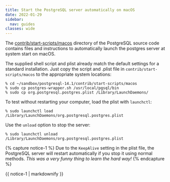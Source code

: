 ```yaml
---
title: Start the PostgreSQL server automatically on macOS
date: 2022-01-29
sidebar:
  nav: guides
classes: wide
---
```


The [contrib/start-scripts/macos](https://github.com/postgres/postgres/tree/master/contrib/start-scripts/macos) directory of the PostgreSQL source code contains files and instructions to automatically launch the postgres server at system start on macOS.

The supplied shell script and plist already match the default settings for a standard installation. Just copy the script and .plist file  in `contrib/start-scripts/macos` to the appropriate system locations:

```
% cd ~/sandbox/postgresql-14.1/contrib/start-scripts/macos
% sudo cp postgres-wrapper.sh /usr/local/pgsql/bin
% sudo cp org.postgresql.postgres.plist /Library/LaunchDaemons/
```

To test without restarting your computer, load the plist with `launchctl`:

```
% sudo launchctl load /Library/LaunchDaemons/org.postgresql.postgres.plist
```

Use the `unload` option to stop the server:

```
% sudo launchctl unload /Library/LaunchDaemons/org.postgresql.postgres.plist
```

{% capture notice-1 %}
Due to the `KeepAlive` setting in the plist file, the PostgreSQL server will restart automatically if you stop it using normal methods. _This was a very funny thing to learn the hard way!_
{% endcapture %}

<div class="notice">{{ notice-1 | markdownify }}</div>
